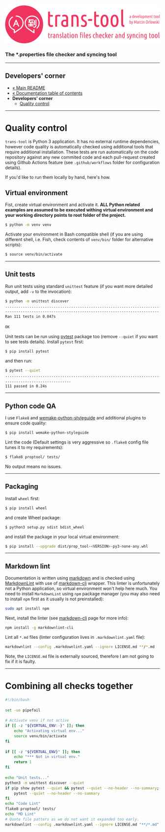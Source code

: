 ![trans-tool logo](../artwork/trans-tool-logo.png)

### The *.properties file checker and syncing tool ###

---

## Developers' corner ##

* [« Main README](../README.md)
* [« Documentation table of contents](README.md)
* **Developers' corner**
  * [Quality control](#quality-control)

---

# Quality control #

`trans-tool` is Python 3 application. It has no external runtime dependencies, however code quality is automatically checked using
additional tools that require additional installation. These tests are run automatically on the code repository against any new
commited code and each pull-request created using Github Actions feature (see `.github/workflows` folder for configuration details).

If you'd like to run them locally by hand, here's how.

## Virtual environment ##

Fist, create virtual environment and activate it. **ALL Python related examples are assumed to be executed withing virtual
environment and your working directory points to root folder of the project.**

```bash
$ python -m venv venv
```

Activate your environment in Bash compatible shell (if you are using different shell, i.e. Fish, check contents of `venv/bin/`
folder for alternative scripts):

```bash
$ source venv/bin/activate
```

---

## Unit tests ##

Run unit tests using standard `unittest` feature (if you want more detailed output, add `-v` to the invocation):

```bash
$ python -m unittest discover
...............................................................................................................
----------------------------------------------------------------------
Ran 111 tests in 0.047s

OK
```

Unit tests can be run using [pytest](https://pytest.org/) package too (remove `--quiet` if you want to see tests details).
Install `pytest` first:

```bash
$ pip install pytest
```

and then run:

```bash
$ pytest --quiet
................................................................................. [ 72%]
..............................                                                    [100%]
111 passed in 0.24s
```

---

## Python code QA ##

I use `Flake8` and [wemake-python-styleguide](https://wemake-python-stylegui.de/en/latest/) and additional plugins to ensure code
quality:

```bash
$ pip install wemake-python-styleguide
```

Lint the code (Default settings is very aggressive so `.flake8` config file tunes it to my requirements):

```bash
$ flake8 proptool/ tests/
```

No output means no issues.

---

## Packaging ##

Install `wheel` first:

```bash
$ pip install wheel
```

and create Wheel package:

```bash
$ python3 setup.py sdist bdist_wheel
```

and install the package in your local virtual environment:

```bash
$ pip install --upgrade dist/prop_tool-<VERSION>-py3-none-any.whl
```

---

## Markdown lint ##

Documentation is written using [markdown](https://en.wikipedia.org/wiki/Markdown) and is checked
using [MarkdownLint](https://github.com/DavidAnson/markdownlint) with use
of [markdown-cli](https://github.com/igorshubovych/markdownlint-cli) wrapper. This linter is unfortunately not a Python
application, so virtual environment won't help here much. You need to install `MarkdownLint` using `npm` package manager
(you may also need to install `npm` first as it usually is not preinstalled):

```bash
sudo apt install npm
```

Next, install the linter (see [markdown-cli](https://github.com/igorshubovych/markdownlint-cli) page for more info):

```bash
npm install -g markdownlint-cli
```

Lint all `*.md` files (linter configuration lives in `.markdownlint.yaml` file):

```bash
markdownlint --config .markdownlint.yaml --ignore LICENSE.md **/*.md
```

Note, the `LICENSE.md` file is externally sourced, therefore I am not going to fix if it is faulty.

---

# Combining all checks together #

```bash
#!/bin/bash

set -uo pipefail

# Activate venv if not active
if [[ -z "${VIRTUAL_ENV:-}" ]]; then
    echo "Activating virtual env..."
    source venv/bin/activate
fi

if [[ -z "${VIRTUAL_ENV}" ]]; then
    echo "*** Not in virtual env."
    return 1
fi

echo "Unit tests..."
python3 -m unittest discover --quiet
if pip show pytest --quiet && pytest --quiet --no-header --no-summary;
    pytest --quiet --no-header --no-summary
fi
echo "Code Lint"
flake8 proptool/ tests/
echo "MD Lint"
# Quote file patters as we do not want it expanded too early.
markdownlint --config .markdownlint.yaml --ignore LICENSE.md "**/*.md"
```
